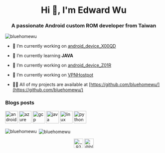 <h1 align="center">Hi 👋, I'm Edward Wu</h1>
<h3 align="center">A passionate Android custom ROM developer from Taiwan</h3>

<p align="left"> <img src="https://komarev.com/ghpvc/?username=bluehomewu" alt="bluehomewu" /> </p>

- 🔭 I’m currently working on [android_device_X00QD](https://github.com/bluehomewu/android_device_asus_X00QD)

- 🌱 I’m currently learning **JAVA**

- 🔭 I’m currently working on [android_device_Z01R](https://github.com/bluehomewu/device_asus_Z01R)

- 🔭 I’m currently working on [VPNHostpot](https://github.com/bluehomewu/VPNHotspot)

- 👨‍💻 All of my projects are available at [https://github.com/bluehomewu/](https://github.com/bluehomewu/)

### Blogs posts
<!-- BLOG-POST-LIST:START -->
<!-- BLOG-POST-LIST:END -->

<p align="left"><img src="https://devicons.github.io/devicon/devicon.git/icons/android/android-original-wordmark.svg" alt="android" width="40" height="40"/> <img src="https://www.vectorlogo.zone/logos/microsoft_azure/microsoft_azure-icon.svg" alt="azure" width="40" height="40"/> <img src="https://www.vectorlogo.zone/logos/google_cloud/google_cloud-icon.svg" alt="gcp" width="40" height="40"/> <img src="https://devicons.github.io/devicon/devicon.git/icons/java/java-original-wordmark.svg" alt="java" width="40" height="40"/> <img src="https://devicons.github.io/devicon/devicon.git/icons/linux/linux-original.svg" alt="linux" width="40" height="40"/> <img src="https://devicons.github.io/devicon/devicon.git/icons/python/python-original.svg" alt="python" width="40" height="40"/></p>

<p><img align="left" src="https://github-readme-stats.vercel.app/api/top-langs/?username=bluehomewu&layout=compact" alt="bluehomewu" /></p>

<p>&nbsp;<img align="center" src="https://github-readme-stats.vercel.app/api?username=bluehomewu&show_icons=true" alt="bluehomewu" /></p>

<p align="center">
<a href="https://instagram.com/_920223" target="blank"><img align="center" src="https://cdn.jsdelivr.net/npm/simple-icons@3.0.1/icons/instagram.svg" alt="_920223" height="30" width="30" /></a>
<a href="https://medium.com/@bluehomewu" target="blank"><img align="center" src="https://cdn.jsdelivr.net/npm/simple-icons@3.0.1/icons/medium.svg" alt="@bluehomewu" height="30" width="30" /></a>
</p>
